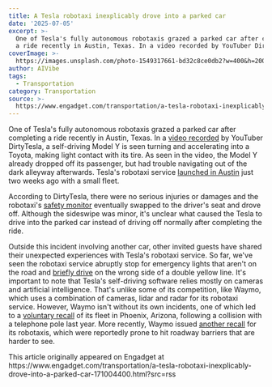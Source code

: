```yaml
---
title: A Tesla robotaxi inexplicably drove into a parked car
date: '2025-07-05'
excerpt: >-
  One of Tesla's fully autonomous robotaxis grazed a parked car after completing
  a ride recently in Austin, Texas. In a video recorded by YouTuber Dirty...
coverImage: >-
  https://images.unsplash.com/photo-1549317661-bd32c8ce0db2?w=400&h=200&fit=crop&auto=format
author: AIVibe
tags:
  - Transportation
category: Transportation
source: >-
  https://www.engadget.com/transportation/a-tesla-robotaxi-inexplicably-drove-into-a-parked-car-171004400.html?src=rss
---
```

<p>One of Tesla's fully autonomous robotaxis grazed a parked car after completing a ride recently in Austin, Texas. In a <a data-i13n="cpos:1;pos:1" href="https://youtu.be/N2l2KcwBXZ8?si=IPJgorXycXyKGbdc&amp;t=295">video recorded</a> by YouTuber DirtyTesla, a self-driving Model Y is seen turning and accelerating into a Toyota, making light contact with its tire. As seen in the video, the Model Y already dropped off its passenger, but had trouble navigating out of the dark alleyway afterwards. Tesla's robotaxi service <a data-i13n="cpos:2;pos:1" href="https://www.engadget.com/transportation/teslas-first-robotaxi-rides-are-already-running-into-a-few-bumps-205308245.html">launched in Austin</a> just two weeks ago with a small fleet.</p>
<p>According to DirtyTesla, there were no serious injuries or damages and the robotaxi's <a data-i13n="elm:context_link;elmt:doNotAffiliate;cpos:3;pos:1" class="no-affiliate-link" href="https://www.engadget.com/transportation/tesla-inaugural-robotaxi-rides-will-have-a-human-safety-monitor-on-board-161307639.html">safety monitor</a> eventually swapped to the driver's seat and drove off. Although the sideswipe was minor, it's unclear what caused the Tesla to drive into the parked car instead of driving off normally after completing the ride.</p>
<span id="end-legacy-contents"></span><p>Outside this incident involving another car, other invited guests have shared their unexpected experiences with Tesla's robotaxi service. So far, we've seen the robotaxi service abruptly stop for emergency lights that aren't on the road and <a data-i13n="elm:context_link;elmt:doNotAffiliate;cpos:4;pos:1" class="no-affiliate-link" href="https://x.com/TeslaPodcast/status/1936922325808562343">briefly drive</a> on the wrong side of a double yellow line. It's important to note that Tesla's self-driving software relies mostly on cameras and artificial intelligence. That's unlike some of its competition, like Waymo, which uses a combination of cameras, lidar and radar for its robotaxi service. However, Waymo isn't without its own incidents, one of which led to a <a data-i13n="elm:context_link;elmt:doNotAffiliate;cpos:5;pos:1" class="no-affiliate-link" href="https://www.engadget.com/waymo-issues-recall-after-one-its-self-driving-taxis-crashed-into-a-pole-121937607.html">voluntary recall</a> of its fleet in Phoenix, Arizona, following a collision with a telephone pole last year. More recently, Waymo issued <a data-i13n="elm:context_link;elmt:doNotAffiliate;cpos:6;pos:1" class="no-affiliate-link" href="https://www.reuters.com/business/autos-transportation/alphabets-waymo-recalls-over-1200-vehicles-after-collisions-with-roadway-2025-05-14/">another recall</a> for its robotaxis, which were reportedly prone to hit roadway barriers that are harder to see.</p>This article originally appeared on Engadget at https://www.engadget.com/transportation/a-tesla-robotaxi-inexplicably-drove-into-a-parked-car-171004400.html?src=rss
